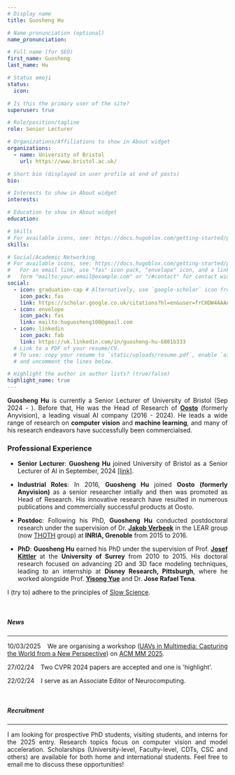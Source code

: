 ```yaml
---
# Display name
title: Guosheng Hu

# Name pronunciation (optional)
name_pronunciation: 

# Full name (for SEO)
first_name: Guosheng
last_name: Hu

# Status emoji
status:
  icon: 

# Is this the primary user of the site?
superuser: true

# Role/position/tagline
role: Senior Lecturer

# Organizations/Affiliations to show in About widget
organizations:
  - name: University of Bristol
    url: https://www.bristol.ac.uk/

# Short bio (displayed in user profile at end of posts)
bio: 

# Interests to show in About widget
interests:

# Education to show in About widget
education:

# Skills
# For available icons, see: https://docs.hugoblox.com/getting-started/page-builder/#icons
skills:

# Social/Academic Networking
# For available icons, see: https://docs.hugoblox.com/getting-started/page-builder/#icons
#   For an email link, use "fas" icon pack, "envelope" icon, and a link in the
#   form "mailto:your-email@example.com" or "/#contact" for contact widget.
social:
  - icon: graduation-cap # Alternatively, use `google-scholar` icon from `ai` icon pack
    icon_pack: fas
    link: https://scholar.google.co.uk/citations?hl=en&user=frCHDW4AAAAJ&view_op=list_works
  - icon: envelope
    icon_pack: fas
    link: mailto:huguosheng100@gmail.com
  - icon: linkedin
    icon_pack: fab
    link: https://uk.linkedin.com/in/guosheng-hu-6801b333
  # Link to a PDF of your resume/CV.
  # To use: copy your resume to `static/uploads/resume.pdf`, enable `ai` icons in `params.yaml`,
  # and uncomment the lines below.

# Highlight the author in author lists? (true/false)
highlight_name: true
---
```

<!-- {style="text-align: justify;"} -->
<div align="justify">



**Guosheng Hu**  is currently a Senior Lecturer of University of Bristol (Sep 2024 - ). Before that, He was the Head of Research of [**Oosto**](https://oosto.com/) (formerly Anyvision), a leading visual AI company (2016 - 2024). He leads a wide range of research  on **computer vision** and **machine learning**, and many of his research endeavors have successfully been commercialsed. 



### Professional Experience

* **Senior Lecturer**: **Guosheng Hu** joined University of Bristol as a Senior Lecturer of AI in September, 2024 [[link]](https://www.bristol.ac.uk/people/person/Guosheng-Hu-ecfd549b-d733-4a76-9a95-dfe49ea8c894/).

* **Industrial Roles**: In 2016, **Guosheng Hu** joined **Oosto (formerly Anyvision)** as a senior researcher intially and then was promoted as Head of Research. His  innovative research have resulted in numerous publications and commercially successful products at Oosto.

* **Postdoc**: Following his PhD, **Guosheng Hu** conducted postdoctoral research under the supervision of Dr. [**Jakob Verbeek**](https://scholar.google.co.uk/citations?user=oZGA-rAAAAAJ&hl=en) in the LEAR group (now [THOTH](https://team.inria.fr/thoth/) group) at **INRIA, Grenoble** from 2015 to 2016. 

* **PhD**: **Guosheng Hu** earned his PhD under the supervision of Prof. [**Josef Kittler**](https://www.surrey.ac.uk/people/josef-kittler) at the **University of Surrey** from 2010 to 2015. His doctoral research focused on advancing 2D and 3D face modeling techniques, leading to an internship at **Disney Research, Pittsburgh**, where he worked alongside Prof. [**Yisong Yue**](http://www.yisongyue.com/) and Dr. **Jose Rafael Tena**. 


I (try to) adhere to the principles of [Slow Science](http://slow-science.org/).


&nbsp;


##### News
---

10/03/2025 &ensp; We are organising a workshop ([UAVs in Multimedia: Capturing the World from a New Perspective](https://www.zdzheng.xyz/ACMMM2025Workshop-UAV/)) on [ACM MM 2025](https://acmmm2025.org/).

27/02/24 &ensp; Two CVPR 2024 papers are accepted and one is 'highlight'.

22/02/24 &ensp; I serve as an Associate Editor of Neurocomputing.

&nbsp;

##### Recruitment
---
I am looking for prospective PhD students, visiting students, and interns for the 2025 entry. Research topics  focus on computer vision and model acceleration. Scholarships (University-level, Faculty-level, CDTs, CSC and others) are available for both home and international students. Feel free to email me to discuss these opportunities!

</div>
